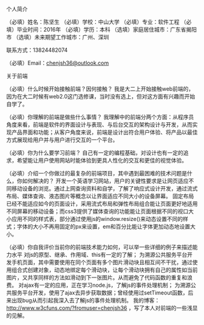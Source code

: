 个人简介

（必填）姓名：陈坚生 （必填）学校：中山大学 （必填）专业：软件工程 （必填）毕业时间：2016年 （必填）学历：本科 
（选填）家庭居住城市：广东省揭阳市 （选填）未来期望工作城市：广州、深圳

联系方式：13824482074

（必填）Email：chenjsh36@outlook.com 

关于前端

（必填）什么时候开始接触前端？因何接触？
       我是大二上开始接触web前端的，因为在大二时候有web2.0这门选修课，当时没有选上，但对这方面有兴趣而开始自学了。

（必填）你理解的前端是做些什么事情？
       我理解中的前端分两个方面：从程序员角度来看，前端是软件的界面设计与表现、与后台交互的架构设计与开发，从而实现产品界面和功能；从客户角度来说，前端是设计出符合用户体验、将产品以最佳方式展现给用户并与用户进行交互的一个平台。

（必填）你为什么要学习前端？
       自己有一定的编程基础，对设计也有一定的追求，希望能让用户使用网站时能体验到更具人性化的交互和更佳的视觉体验。

（必填）介绍一个你做过的最复杂的前端项目，其中遇到最困难的技术问题是什么，你如何解决的？
       开发一个英语学习网站，用户的关键性要求是让网页适应不同移动设备的浏览。通过上网查询资料和自学，了解了响应式设计开发，通过流式布局、媒体查询、液态图片等概念以让界面适应不同大小的设备屏幕。 固定布局已经不能适应如今的页面设计，采用流式布局和弹性布局组合能让页面更好地适用不同屏幕的移动设备；而css3提供了媒体查询的功能能让页面根据不同的视口大小应用不同的样式表，部分通过使用js的window.resize()来动态设置不同的样式；字体的大小不再用固定的px来设置，em和百分比能让字体更加动态地设置大小。 

（必填）你自我评价当前你的前端技术能力如何，可以举一些详细的例子来描述能力水平
       对js的原型、继承、作用域、this有一定的了解；
       为溯源公共服务平台开发手机页面，其中需要使用在同个页面有多个图片滑动块且相互间不干扰，通过使用组合式创建对象，动态地绑定每个滑动块，让每个滑动块拥有自己的属性如当前图片，又共享同样的方法如滑动到下一张图片。从而避免了代码函数的重复和浪费。
       对ajax有一定的应用，正在学习node.js，了解js的事件处理机制；
       为溯源公共服务平台开发，使用了ajax去异步获取数据；曾经使用过setTimeout函数，后来出现bug从而引起我深入去了解js的事件处理机制。
       我的博客：http://www.w3cfuns.com/?fromuser=chenjsh36 ，写了本人对前端的一些浅显的见解。
      
